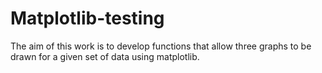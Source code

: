 # Matplotlib-testing

The aim of this work is to develop functions that allow three graphs to be drawn for a given set of data using matplotlib.

